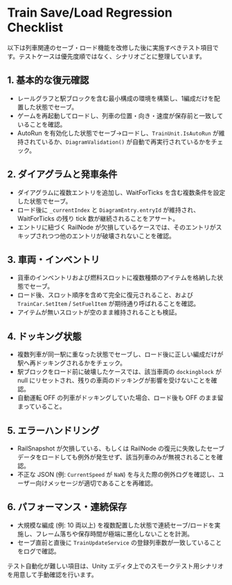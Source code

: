 # Train Save/Load Regression Checklist

以下は列車関連のセーブ・ロード機能を改修した後に実施すべきテスト項目です。テストケースは優先度順ではなく、シナリオごとに整理しています。

## 1. 基本的な復元確認
- レールグラフと駅ブロックを含む最小構成の環境を構築し、1編成だけを配置した状態でセーブ。
- ゲームを再起動してロードし、列車の位置・向き・速度が保存前と一致していることを確認。
- AutoRun を有効化した状態でセーブ→ロードし、`TrainUnit.IsAutoRun` が維持されているか、`DiagramValidation()` が自動で再実行されているかをチェック。

## 2. ダイアグラムと発車条件
- ダイアグラムに複数エントリを追加し、WaitForTicks を含む複数条件を設定した状態でセーブ。
- ロード後に `_currentIndex` と `DiagramEntry.entryId` が維持され、WaitForTicks の残り tick 数が継続されることをアサート。
- エントリに紐づく RailNode が欠損しているケースでは、そのエントリがスキップされつつ他のエントリが破壊されないことを確認。

## 3. 車両・インベントリ
- 貨車のインベントリおよび燃料スロットに複数種類のアイテムを格納した状態でセーブ。
- ロード後、スロット順序を含めて完全に復元されること、および `TrainCar.SetItem` / `SetFuelItem` が期待通り呼ばれることを確認。
- アイテムが無いスロットが空のまま維持されることも検証。

## 4. ドッキング状態
- 複数列車が同一駅に重なった状態でセーブし、ロード後に正しい編成だけが駅へ再ドッキングされるかをチェック。
- 駅ブロックをロード前に破壊したケースでは、該当車両の `dockingblock` が null にリセットされ、残りの車両のドッキングが影響を受けないことを確認。
- 自動運転 OFF の列車がドッキングしていた場合、ロード後も OFF のまま留まっていること。

## 5. エラーハンドリング
- RailSnapshot が欠損している、もしくは RailNode の復元に失敗したセーブデータをロードしても例外が発生せず、該当列車のみが無視されることを確認。
- 不正な JSON (例: `CurrentSpeed` が `NaN`) を与えた際の例外ログを確認し、ユーザー向けメッセージが適切であることを再確認。

## 6. パフォーマンス・連続保存
- 大規模な編成 (例: 10 両以上) を複数配置した状態で連続セーブ/ロードを実施し、フレーム落ちや保存時間が極端に悪化しないことを計測。
- セーブ直前と直後に `TrainUpdateService` の登録列車数が一致していることをログで確認。

テスト自動化が難しい項目は、Unity エディタ上でのスモークテスト用シナリオを用意して手動確認を行います。
